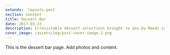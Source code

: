 ```yaml
---
extends: _layouts.post
section: content
title: Dessert Bar
date: 2017-03-23
description: Irresistable dessert selections brought to you by Mandi Lee
cover_image: /assets/img/post-cover-image-2.png
---
```


This is the dessert bar page. Add photos and content.
